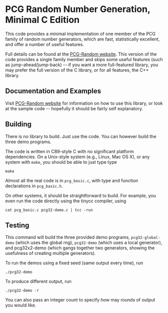 # PCG Random Number Generation, Minimal C Edition

[PCG-Random website]: http://www.pcg-random.org

This code provides a minimal implementation of one member of the PCG family
of random number generators, which are fast, statistically excellent,
and offer a number of useful features.

Full details can be found at the [PCG-Random website].  This version
of the code provides a single family member and skips some useful features
(such as jump-ahead/jump-back) -- if you want a more full-featured library, 
you may prefer the full version of the C library, or for all features,
the C++ library.

## Documentation and Examples

Visit [PCG-Random website] for information on how to use this library, or look
at the sample code -- hopefully it should be fairly self explanatory.

## Building

There is no library to build.  Just use the code.  You can however build the
three demo programs.

The code is written in C89-style C with no significant platform dependencies.
On a Unix-style system (e.g., Linux, Mac OS X), or any system with `make`,
you should be able to just type type

    make

Almost all the real code is in `pcg_basic.c`, with type and function
declarations in `pcg_basic.h`.  

On other systems, it should be straightforward to build.  For example, you
even run the code directly using the tinycc compiler, using

    cat pcg_basic.c pcg32-demo.c | tcc -run

## Testing

This command will build the three provided demo programs, `pcg32-global-demo`
(which uses the global rng), `pcg32-demo` (which uses a local generator), and
pcg32x2-demo (which gangs together two generators, showing the usefulness of
creating multiple generators).

To run the demos using a fixed seed (same output every time), run

    ./pcg32-demo
    
To produce different output, run

    ./pcg32-demo -r

You can also pass an integer count to specify how may rounds of output you
would like.